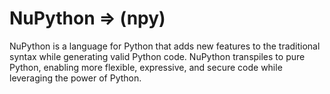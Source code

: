 # NuPython => (npy)

NuPython is a language for Python that adds new features to the traditional syntax while generating valid Python code. NuPython transpiles to pure Python, enabling more flexible, expressive, and secure code while leveraging the power of Python.
